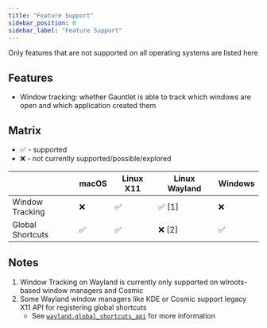 ```yaml
---
title: "Feature Support"
sidebar_position: 8
sidebar_label: "Feature Support"
---
```


Only features that are not supported on all operating systems are listed here

## Features
- Window tracking: whether Gauntlet is able to track which windows are open and which application created them

## Matrix
- ✅ - supported
- ❌ - not currently supported/possible/explored 

|                  | macOS | Linux X11 | Linux Wayland | Windows |
|------------------|-------|-----------|---------------|---------|
| Window Tracking  | ❌     | ✅         | ✅ [1]         | ❌       |
| Global Shortcuts | ✅     | ✅         | ❌ [2]         | ✅       |

## Notes
1. Window Tracking on Wayland is currently only supported on wlroots-based window managers and Cosmic
2. Some Wayland window managers like KDE or Cosmic support legacy X11 API for registering global shortcuts
   - See [`wayland.global_shortcuts_api`](application-config.md#waylandglobal_shortcuts_api) for more information
